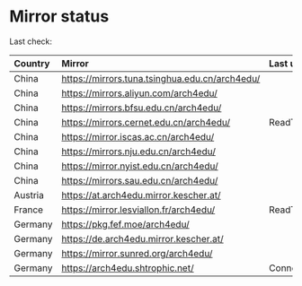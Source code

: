 <script src="./time.js"></script>
# Mirror status
Last check: <script type="text/javascript">localize(1756754310.2117474);</script>

|Country|Mirror|Last update|
|:------|:-----|:----------|
|China|https://mirrors.tuna.tsinghua.edu.cn/arch4edu/|<script type="text/javascript">localize(1756709288);</script>|
|China|https://mirrors.aliyun.com/arch4edu/|<script type="text/javascript">localize(1756709288);</script>|
|China|https://mirrors.bfsu.edu.cn/arch4edu/|<script type="text/javascript">localize(1756709288);</script>|
|China|https://mirrors.cernet.edu.cn/arch4edu/|ReadTimeout|
|China|https://mirror.iscas.ac.cn/arch4edu/|<script type="text/javascript">localize(1756709288);</script>|
|China|https://mirrors.nju.edu.cn/arch4edu/|<script type="text/javascript">localize(1756665588);</script>|
|China|https://mirror.nyist.edu.cn/arch4edu/|<script type="text/javascript">localize(1756709288);</script>|
|China|https://mirrors.sau.edu.cn/arch4edu/|<script type="text/javascript">localize(1756622506);</script>|
|Austria|https://at.arch4edu.mirror.kescher.at/|<script type="text/javascript">localize(1756104457);</script>|
|France|https://mirror.lesviallon.fr/arch4edu/|ReadTimeout|
|Germany|https://pkg.fef.moe/arch4edu/|<script type="text/javascript">localize(1756104457);</script>|
|Germany|https://de.arch4edu.mirror.kescher.at/|<script type="text/javascript">localize(1756104457);</script>|
|Germany|https://mirror.sunred.org/arch4edu/|<script type="text/javascript">localize(1756709288);</script>|
|Germany|https://arch4edu.shtrophic.net/|ConnectionError|

<script src="./tablefilter/tablefilter.js"></script>
<script src="./table.js"></script>